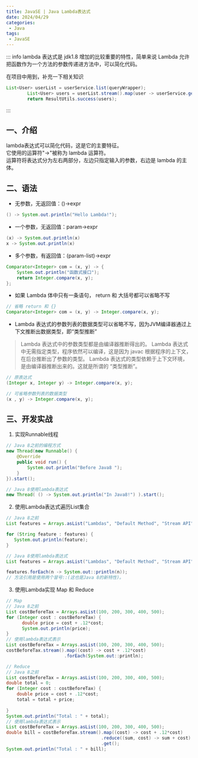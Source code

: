 ```yaml
---
title: JavaSE | Java Lambda表达式
date: 2024/04/29
categories:
 - Java
tags:
 - JavaSE
---
```

::: info
lambda 表达式是 jdk1.8 增加的比较重要的特性，简单来说 Lambda 允许把函数作为一个方法的参数传递进方法中，可以简化代码。

在项目中用到，补充一下相关知识
```java
List<User> userList = userService.list(queryWrapper);
        List<User> users = userList.stream().map(user -> userService.getSafetyUser(user)).collect(Collectors.toList());
        return ResultUtils.success(users);
```
:::

## 一、介绍
lambda表达式可以简化代码，这是它的主要特征。<br/>
它使用的运算符"->"被称为 lambda 运算符。<br/>
运算符将表达式分为左右两部分，左边只指定输入的参数，右边是 lambda 的主体。

## 二、语法
- 无参数，无返回值：()->expr
```java
() -> System.out.println("Hello Lambda!");
```

- 一个参数，无返回值：param->expr
```java
(x) -> System.out.println(x)
x -> System.out.println(x)
```

- 多个参数，有返回值：(param-list)->expr
```java
Comparator<Integer> com = (x, y) -> {
    System.out.println("函数式接口");
    return Integer.compare(x, y);
};
```

- 如果 Lambda 体中只有一条语句， return 和 大括号都可以省略不写
```java
// 省略 return 和 {}
Comparator<Integer> com = (x, y) -> Integer.compare(x, y);
```

- Lambda 表达式的参数列表的数据类型可以省略不写，因为JVM编译器通过上下文推断出数据类型，即“类型推断”
> Lambda 表达式中的参数类型都是由编译器推断得出的。 Lambda 表达式中无需指定类型，程序依然可以编译，这是因为 javac 根据程序的上下文，在后台推断出了参数的类型。 Lambda 表达式的类型依赖于上下文环境，是由编译器推断出来的。这就是所谓的 “类型推断”。
```java
// 原表达式
(Integer x, Integer y) -> Integer.compare(x, y);

// 可省略参数列表的数据类型
(x , y) -> Integer.compare(x, y);
```


## 三、开发实战
1. 实现Runnable线程
```java
// Java 8之前的编程方式
new Thread(new Runnable() {
    @Override
    public void run() {
        System.out.println("Before Java8 ");
    }
}).start();

// Java 8使用lambda表达式
new Thread( () -> System.out.println("In Java8!") ).start();
```

2. 使用Lambda表达式遍历List集合
```java
// Java 8之前
List features = Arrays.asList("Lambdas", "Default Method", "Stream API", "Date and Time API");

for (String feature : features) {
   System.out.println(feature);
}

// Java 8使用lambda表达式
List features = Arrays.asList("Lambdas", "Default Method", "Stream API", "Date and Time API");

features.forEach(n -> System.out::println(n));
// 方法引用是使用两个冒号::(这也是Java 8的新特性)。
```

3. 使用Lambda实现 Map 和 Reduce
```java
// Map
// Java 8之前
List costBeforeTax = Arrays.asList(100, 200, 300, 400, 500);
for (Integer cost : costBeforeTax) {
      double price = cost + .12*cost;
      System.out.println(price);
}
// 使用lambda表达式表示
List costBeforeTax = Arrays.asList(100, 200, 300, 400, 500);
costBeforeTax.stream().map((cost) -> cost + .12*cost)
                      .forEach(System.out::println);

// Reduce
// Java 8之前
List costBeforeTax = Arrays.asList(100, 200, 300, 400, 500);
double total = 0;
for (Integer cost : costBeforeTax) {
    double price = cost + .12*cost;
    total = total + price;
 
}
System.out.println("Total : " + total);
// 使用lambda表达式表示
List costBeforeTax = Arrays.asList(100, 200, 300, 400, 500);
double bill = costBeforeTax.stream().map((cost) -> cost + .12*cost)
                                    .reduce((sum, cost) -> sum + cost)
                                    .get();
System.out.println("Total : " + bill);
```
